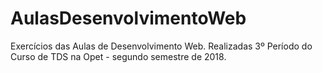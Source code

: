 # AulasDesenvolvimentoWeb
Exercícios das Aulas de Desenvolvimento Web. Realizadas 3º Período do Curso de TDS na Opet - segundo semestre de 2018.
